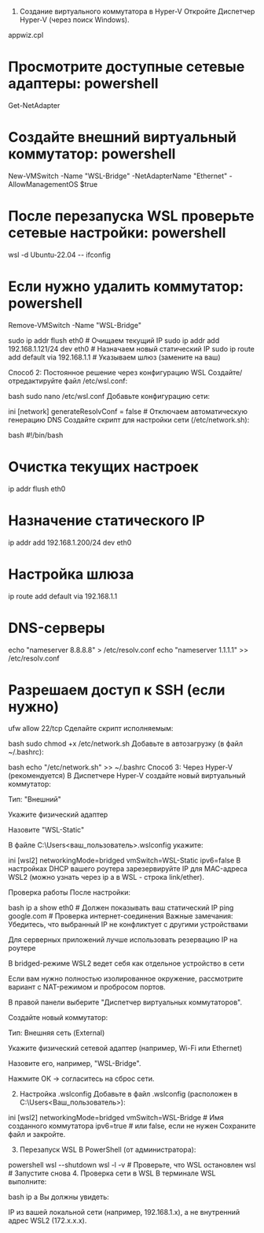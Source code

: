1. Создание виртуального коммутатора в Hyper-V
   Откройте Диспетчер Hyper-V (через поиск Windows).

appwiz.cpl
# Просмотрите доступные сетевые адаптеры: powershell
Get-NetAdapter

# Создайте внешний виртуальный коммутатор: powershell
New-VMSwitch -Name "WSL-Bridge" -NetAdapterName "Ethernet" -AllowManagementOS $true


# После перезапуска WSL проверьте сетевые настройки: powershell
wsl -d Ubuntu-22.04 -- ifconfig

# Если нужно удалить коммутатор: powershell
Remove-VMSwitch -Name "WSL-Bridge"

sudo ip addr flush eth0  # Очищаем текущий IP
sudo ip addr add 192.168.1.121/24 dev eth0  # Назначаем новый статический IP
sudo ip route add default via 192.168.1.1  # Указываем шлюз (замените на ваш)


Способ 2: Постоянное решение через конфигурацию WSL
Создайте/отредактируйте файл /etc/wsl.conf:

bash
sudo nano /etc/wsl.conf
Добавьте конфигурацию сети:

ini
[network]
generateResolvConf = false  # Отключаем автоматическую генерацию DNS
Создайте скрипт для настройки сети (/etc/network.sh):

bash
#!/bin/bash

# Очистка текущих настроек
ip addr flush eth0

# Назначение статического IP
ip addr add 192.168.1.200/24 dev eth0

# Настройка шлюза
ip route add default via 192.168.1.1

# DNS-серверы
echo "nameserver 8.8.8.8" > /etc/resolv.conf
echo "nameserver 1.1.1.1" >> /etc/resolv.conf

# Разрешаем доступ к SSH (если нужно)
ufw allow 22/tcp
Сделайте скрипт исполняемым:

bash
sudo chmod +x /etc/network.sh
Добавьте в автозагрузку (в файл ~/.bashrc):

bash
echo "/etc/network.sh" >> ~/.bashrc
Способ 3: Через Hyper-V (рекомендуется)
В Диспетчере Hyper-V создайте новый виртуальный коммутатор:

Тип: "Внешний"

Укажите физический адаптер

Назовите "WSL-Static"

В файле C:\Users\<ваш_пользователь>\.wslconfig укажите:

ini
[wsl2]
networkingMode=bridged
vmSwitch=WSL-Static
ipv6=false
В настройках DHCP вашего роутера зарезервируйте IP для MAC-адреса WSL2 (можно узнать через ip a в WSL - строка link/ether).

Проверка работы
После настройки:

bash
ip a show eth0  # Должен показывать ваш статический IP
ping google.com  # Проверка интернет-соединения
Важные замечания:
Убедитесь, что выбранный IP не конфликтует с другими устройствами

Для серверных приложений лучше использовать резервацию IP на роутере

В bridged-режиме WSL2 ведет себя как отдельное устройство в сети

Если вам нужно полностью изолированное окружение, рассмотрите вариант с NAT-режимом и пробросом портов.


В правой панели выберите "Диспетчер виртуальных коммутаторов".

Создайте новый коммутатор:

Тип: Внешняя сеть (External)

Укажите физический сетевой адаптер (например, Wi-Fi или Ethernet)

Назовите его, например, "WSL-Bridge".

Нажмите ОК → согласитесь на сброс сети.

2. Настройка .wslconfig
   Добавьте в файл .wslconfig (расположен в C:\Users\<Ваш_пользователь>):

ini
[wsl2]
networkingMode=bridged
vmSwitch=WSL-Bridge  # Имя созданного коммутатора
ipv6=true  # или false, если не нужен
Сохраните файл и закройте.

3. Перезапуск WSL
   В PowerShell (от администратора):

powershell
wsl --shutdown
wsl -l -v  # Проверьте, что WSL остановлен
wsl  # Запустите снова
4. Проверка сети в WSL
   В терминале WSL выполните:

bash
ip a
Вы должны увидеть:

IP из вашей локальной сети (например, 192.168.1.x), а не внутренний адрес WSL2 (172.x.x.x).